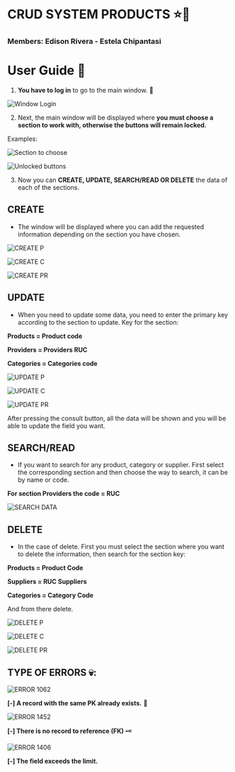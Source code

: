 # CRUD SYSTEM PRODUCTS ⭐📝
### Members: **Edison Rivera** - **Estela Chipantasi**

# **User Guide** 📑

1. **You have to log in** to go to the main window. 🔐
   
![Window Login](assets/window_login.png) 

2. Next, the main window will be displayed where **you must choose a section to work with, otherwise the buttons will remain locked.**

Examples:

![Section to choose](./assets/example_one.PNG)

![Unlocked buttons](./assets/example_two.PNG)

3. Now you can **CREATE, UPDATE, SEARCH/READ OR DELETE** the data of each of the sections.

## CREATE
* The window will be displayed where you can add the requested information depending on the section you have chosen. 
  
![CREATE P](./assets/createP.PNG)

![CREATE C](./assets/createC.PNG)

![CREATE PR](./assets/createPR.PNG)

## UPDATE

* When you need to update some data, you need to enter the primary key according to the section to update. 
Key for the section:

**Products = Product code**

**Providers = Providers RUC**

**Categories = Categories code**

![UPDATE P](./assets/updateP.PNG)

![UPDATE C](./assets/updateC.PNG)

![UPDATE PR](./assets/updatePR.PNG)

After pressing the consult button, all the data will be shown and you will be able to update the field you want.

## SEARCH/READ

* If you want to search for any product, category or supplier. First select the corresponding section and then choose the way to search, it can be by name or code.
  
**For section Providers the code = RUC**

![SEARCH DATA](./assets/read.PNG)

## DELETE

* In the case of delete. First you must select the section where you want to delete the information, then search for the section key:
  
**Products = Product Code**

**Suppliers = RUC Suppliers**

**Categories = Category Code**

And from there delete.

![DELETE P](./assets/deleteP.PNG)

![DELETE C](./assets/deleteC.PNG)

![DELETE PR](./assets/deletePR.PNG)

## **TYPE OF ERRORS 💀:**
![ERROR 1062](./assets/error62.PNG)
   
**[-] A record with the same PK already exists.** 🔑
   
![ERROR 1452](./assets/error52.PNG)

**[-] There is no record to reference (FK)** 🗝
   
![ERROR 1406](./assets/error06.PNG)

**[-] The field exceeds the limit.**
